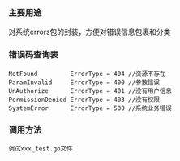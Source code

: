 ### 主要用途
对系统errors包的封装，方便对错误信息包裹和分类

### 错误码查询表
```
NotFound         ErrorType = 404 //资源不存在
ParamInvalid     ErrorType = 400 //参数错误
UnAuthorize      ErrorType = 401 //没有用户信息
PermissionDenied ErrorType = 403 //没有权限
SystemError      ErrorType = 500 //系统业务错误
```

### 调用方法
```
调试xxx_test.go文件
```

